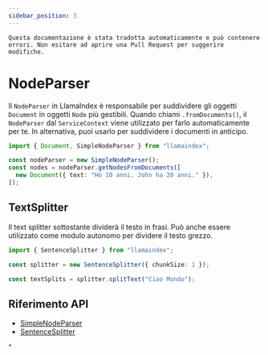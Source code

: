 ```yaml
---
sidebar_position: 3
---
```


`Questa documentazione è stata tradotta automaticamente e può contenere errori. Non esitare ad aprire una Pull Request per suggerire modifiche.`

# NodeParser

Il `NodeParser` in LlamaIndex è responsabile per suddividere gli oggetti `Document` in oggetti `Node` più gestibili. Quando chiami `.fromDocuments()`, il `NodeParser` dal `ServiceContext` viene utilizzato per farlo automaticamente per te. In alternativa, puoi usarlo per suddividere i documenti in anticipo.

```typescript
import { Document, SimpleNodeParser } from "llamaindex";

const nodeParser = new SimpleNodeParser();
const nodes = nodeParser.getNodesFromDocuments([
  new Document({ text: "Ho 10 anni. John ha 20 anni." }),
]);
```

## TextSplitter

Il text splitter sottostante dividerà il testo in frasi. Può anche essere utilizzato come modulo autonomo per dividere il testo grezzo.

```typescript
import { SentenceSplitter } from "llamaindex";

const splitter = new SentenceSplitter({ chunkSize: 1 });

const textSplits = splitter.splitText("Ciao Mondo");
```

## Riferimento API

- [SimpleNodeParser](../../api/classes/SimpleNodeParser.md)
- [SentenceSplitter](../../api/classes/SentenceSplitter.md)

"

